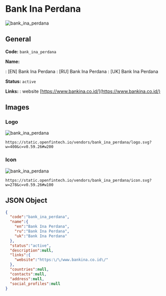 
# Bank Ina Perdana 
![bank_ina_perdana](https://static.openfintech.io/vendors/bank_ina_perdana/logo.svg?w=400&c=v0.59.26#w200)  

## General 
 
**Code:** `bank_ina_perdana` 
 
**Name:** 
 
:	[EN] Bank Ina Perdana 
:	[RU] Bank Ina Perdana 
:	[UK] Bank Ina Perdana 
 
**Status:** `active` 
 
**Links:** 
: website [https://www.bankina.co.id/](https://www.bankina.co.id/) 
 

## Images 

### Logo 
 
![bank_ina_perdana](https://static.openfintech.io/vendors/bank_ina_perdana/logo.svg?w=400&c=v0.59.26#w200)  

```
https://static.openfintech.io/vendors/bank_ina_perdana/logo.svg?w=400&c=v0.59.26#w200
```  

### Icon 
 
![bank_ina_perdana](https://static.openfintech.io/vendors/bank_ina_perdana/icon.svg?w=278&c=v0.59.26#w100)  

```
https://static.openfintech.io/vendors/bank_ina_perdana/icon.svg?w=278&c=v0.59.26#w100
```  

## JSON Object 

```json
{
  "code":"bank_ina_perdana",
  "name":{
    "en":"Bank Ina Perdana",
    "ru":"Bank Ina Perdana",
    "uk":"Bank Ina Perdana"
  },
  "status":"active",
  "description":null,
  "links":{
    "website":"https:\/\/www.bankina.co.id\/"
  },
  "countries":null,
  "contacts":null,
  "address":null,
  "social_profiles":null
}
```  
